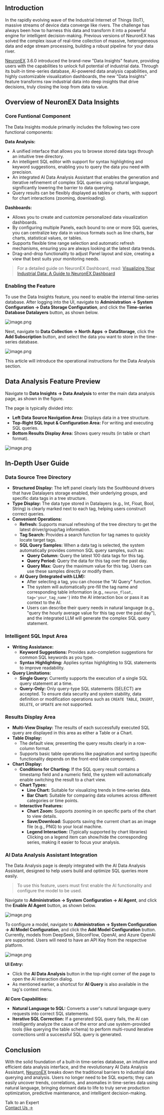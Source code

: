 ## **Introduction**

In the rapidly evolving wave of the Industrial Internet of Things (IIoT), massive streams of device data converge like rivers. The challenge has always been how to harness this data and transform it into a powerful engine for intelligent decision-making. Previous versions of NeuronEX has solved the complex issue of real-time collection of massive, heterogeneous data and edge stream processing, building a robust pipeline for your data river.

[NeuronEX](https://www.emqx.com/en/products/neuronex) 3.6.0 introduced the brand-new "Data Insights" feature, providing users with the capabilities to unlock full potential of industrial data. Through its built-in time-series database, AI-powered data analysis capabilities, and highly customizable visualization dashboards, the new "Data Insights" feature transforms raw industrial data into deep insights that drive decisions, truly closing the loop from data to value.

## **Overview of NeuronEX Data Insights**

### Core Funtional Component

The Data Insights module primarily includes the following two core functional components:

**Data Analysis:**

- A unified interface that allows you to browse stored data tags through an intuitive tree directory.
- An intelligent SQL editor with support for syntax highlighting and keyword suggestions, enabling you to query the data you need with precision.
- An integrated AI Data Analysis Assistant that enables the generation and iterative refinement of complex SQL queries using natural language, significantly lowering the barrier to data querying.
- Query results can be flexibly displayed as tables or charts, with support for chart interactions (zooming, downloading).

**Dashboards:**

- Allows you to create and customize personalized data visualization dashboards.
- By configuring multiple Panels, each bound to one or more SQL queries, you can centralize key data in various formats such as line charts, bar charts, statistical values, or tables.
- Supports flexible time range selection and automatic refresh mechanisms, ensuring you are always looking at the latest data trends.
- Drag-and-drop functionality to adjust Panel layout and size, creating a view that best suits your monitoring needs.

> For a detailed guide on NeuronEX Dashboard, read: [Visualizing Your Industrial Data: A Guide to NeuronEX Dashboard](https://www.emqx.com/en/blog/visualizing-your-industrial-data) 

### Enabling the Feature

To use the Data Insights feature, you need to enable the internal time-series database. After logging into the UI, navigate to **Administration -> System Configuration -> Data Storage Configuration**, and click the **Time-series Database Datalayers** button, as shown below.

![image.png](https://assets.emqx.com/images/da280f33112e01be4031f0094b9501bf.png)

Next, navigate to **Data Collection -> North Apps -> DataStorage**, click the **Add Subscription** button, and select the data you want to store in the time-series database.

![image.png](https://assets.emqx.com/images/a9bb8f190fc3c70026a2e70de1606cb7.png)

This article will introduce the operational instructions for the Data Analysis section.

## **Data Analysis Feature Preview**

Navigate to **Data Insights -> Data Analysis** to enter the main data analysis page, as shown in the figure.

The page is typically divided into:

- **Left Data Source Navigation Area:** Displays data in a tree structure.
- **Top-Right SQL Input & Configuration Area:** For writing and executing SQL queries.
- **Bottom Results Display Area:** Shows query results (in table or chart format).

![image.png](https://assets.emqx.com/images/07be176c035adbad9f4db9aff53690b6.png)

## **In-Depth User Guide**

### **Data Source Tree Directory**

- **Structured Display:** The left panel clearly lists the Southbound drivers that have Datalayers storage enabled, their underlying groups, and specific data tags in a tree structure.
- **Type Display:** The data type stored in Datalayers (e.g., Int, Float, Bool, String) is clearly marked next to each tag, helping users construct correct queries.
- **Convenient Operations:**
  - **Refresh:** Supports manual refreshing of the tree directory to get the latest driver/group/tag information.
  - **Tag Search:** Provides a search function for tag names to quickly locate target tags.
  - **SQL Query Samples:** When a data tag is selected, the system automatically provides common SQL query samples, such as:
    - **Query Column:** Query the latest 100 data tags for this tag.
    - **Query Period:** Query the data for this tag over the past day.
    - **Query Max:** Query the maximum value for this tag. Users can use these samples directly or modify them.
  - **AI Query (Integrated with LLM):**
    - After selecting a tag, you can choose the "AI Query" function.
    - The system will automatically pre-fill the tag name and corresponding table information (e.g., `neuron_float, tag='your_tag_name'`) into the AI interaction box or pass it as context to the AI.
    - Users can describe their query needs in natural language (e.g., "query the hourly average value for this tag over the past day"), and the integrated LLM will generate the complex SQL query statement.

### **Intelligent SQL Input Area**

- **Writing Assistance:**
  - **Keyword Suggestions:** Provides auto-completion suggestions for common SQL keywords as you type.
  - **Syntax Highlighting:** Applies syntax highlighting to SQL statements to improve readability.
- **Query Limitations:**
  - **Single Query:** Currently supports the execution of a single SQL query statement at a time.
  - **Query-Only:** Only query-type SQL statements (SELECT) are accepted. To ensure data security and system stability, data definition or modification operations such as `CREATE TABLE`, `INSERT`, `DELETE`, or `UPDATE` are not supported.

### **Results Display Area**

- **Multi-View Display:** The results of each successfully executed SQL query are displayed in this area as either a Table or a Chart.
- **Table Display:**
  - The default view, presenting the query results clearly in a row-column format.
  - Supports basic table operations like pagination and sorting (specific functionality depends on the front-end table component).
- **Chart Display:**
  - **Conditions for Charting:** If the SQL query result contains a timestamp field and a numeric field, the system will automatically enable switching the result to a chart view.
  - **Chart Types:**
    - **Line Chart:** Suitable for visualizing trends in time-series data.
    - **Bar Chart:** Suitable for comparing data volumes across different categories or time points.
  - **Interactive Features:**
    - **Chart Zoom:** Supports zooming in on specific parts of the chart to view details.
    - **Save/Download:** Supports saving the current chart as an image file (e.g., PNG) to your local machine.
    - **Legend Interaction:** (Typically supported by chart libraries) Clicking on a legend item can show/hide the corresponding series, making it easier to focus your analysis.

### **AI Data Analysis Assistant Integration**

The Data Analysis page is deeply integrated with the AI Data Analysis Assistant, designed to help users build and optimize SQL queries more easily. 

> To use this feature, users must first enable the AI functionality and configure the model to be used.

Navigate to **Administration -> System Configuration -> AI Agent**, and click the **Enable AI Agent** button, as shown below.

![image.png](https://assets.emqx.com/images/b5655c1560ac8ef97505d5baca6d90b1.png)

To configure a model, navigate to **Administration -> System Configuration -> AI Model Configuration**, and click the **Add Model Configuration** button. Currently, models from DeepSeek, SiliconFlow, OpenAI, and Azure OpenAI are supported. Users will need to have an API Key from the respective platform.

![image.png](https://assets.emqx.com/images/1b35579c85718f24895cc3c4006201c5.png)

**UI Entry:**

- Click the **AI Data Analysis** button in the top-right corner of the page to open the AI interaction dialog.
- As mentioned earlier, a shortcut for **AI Query** is also available in the tag's context menu.

**AI Core Capabilities:**

- **Natural Language to SQL:** Converts a user's natural language query requests into correct SQL statements.
- **Iterative SQL Correction:** If a generated SQL query fails, the AI can intelligently analyze the cause of the error and use system-provided tools (like querying the table schema) to perform multi-round iterative corrections until a successful SQL query is generated.

## **Conclusion**

With the solid foundation of a built-in time-series database, an intuitive and efficient data analysis interface, and the revolutionary AI Data Analysis Assistant, [NeuronEX](https://www.emqx.com/en/products/neuronex) breaks down the traditional barriers to industrial data querying and analysis. Users no longer need to be SQL experts; they can easily uncover trends, correlations, and anomalies in time-series data using natural language, bringing dormant data to life to truly serve production optimization, predictive maintenance, and intelligent decision-making.



<section class="promotion">
    <div>
        Talk to an Expert
    </div>
    <a href="https://www.emqx.com/en/contact?product=solutions" class="button is-gradient">Contact Us →</a>
</section>
